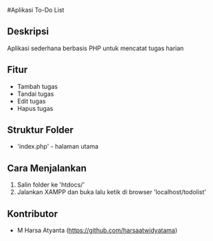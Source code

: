 #Aplikasi To-Do List

## Deskripsi
Aplikasi sederhana berbasis PHP untuk mencatat tugas harian

## Fitur
- Tambah tugas
- Tandai tugas
- Edit tugas
- Hapus tugas

## Struktur Folder

- 'index.php' - halaman utama

## Cara Menjalankan

1. Salin folder ke 'htdocs/'
2. Jalankan XAMPP dan buka lalu ketik di browser 'localhost/todolist'

## Kontributor

- M Harsa Atyanta (https://github.com/harsaatwidyatama)
